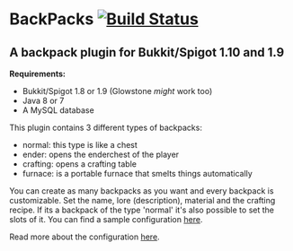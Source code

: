 # BackPacks [![Build Status](https://michael1011.at/jenkins/buildStatus/icon?job=BackPacks)](https://michael1011.at/jenkins/job/BackPacks)

## A backpack plugin for Bukkit/Spigot 1.10 and 1.9

**Requirements:**
* Bukkit/Spigot 1.8 or 1.9 (Glowstone *might* work too)
* Java 8 or 7
* A MySQL database


This plugin contains 3 different types of backpacks:
* normal: this type is like a chest
* ender: opens the enderchest of the player
* crafting: opens a crafting table
* furnace: is a portable furnace that smelts things automatically
 
You can create as many backpacks as you want and every backpack is customizable. Set the name, lore (description), material and the crafting recipe. If its a backpack of the type 'normal' it's also possible to set the slots of it. You can find a sample configuration [here](https://github.com/michael1011/BackPacks/blob/master/src/main/resources/config.yml).

Read more about the configuration [here](https://github.com/michael1011/BackPacks/wiki/).
